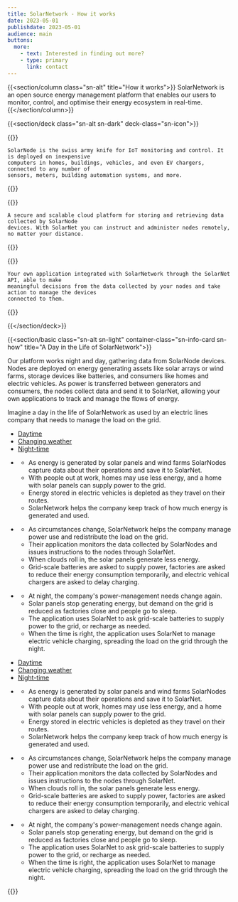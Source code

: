 ```yaml
---
title: SolarNetwork - How it works
date: 2023-05-01
publishdate: 2023-05-01
audience: main
buttons:
  more:
    - text: Interested in finding out more?
    - type: primary
      link: contact
---
```

{{<section/column class="sn-alt" title="How it works">}}
SolarNetwork is an open source energy management platform that enables our users to monitor,
control, and optimise their energy ecosystem in real-time.
{{</section/column>}}

{{<section/deck class="sn-alt sn-dark" deck-class="sn-icon">}}

  {{<deck-card title="SolarNode"
    img="/img/how-it-works/solarnode-icon.svg"
    alt="Icon for a SolarNode computer device." >}}

    SolarNode is the swiss army knife for IoT monitoring and control. It is deployed on inexpensive
    computers in homes, buildings, vehicles, and even EV chargers, connected to any number of
    sensors, meters, building automation systems, and more.
  {{</deck-card>}}

  {{<deck-card title="SolarNet"
    img="/img/how-it-works/solarnet-icon.svg"
    alt="Icon for SolarNet cloud service." >}}

    A secure and scalable cloud platform for storing and retrieving data collected by SolarNode
    devices. With SolarNet you can instruct and administer nodes remotely, no matter your distance.
  {{</deck-card>}}

  {{<deck-card title="SolarApp"
    img="/img/how-it-works/cloud-app.svg"
    alt="Icon for a SolarApp application." >}}

    Your own application integrated with SolarNetwork through the SolarNet API, able to make
    meaningful decisions from the data collected by your nodes and take action to manage the devices
    connected to them.
  {{</deck-card>}}

{{</section/deck>}}

{{<section/basic class="sn-alt sn-light" container-class="sn-info-card sn-how" title="A Day in the Life of SolarNetwork">}}
<p>
  Our platform works night and day, gathering data from SolarNode devices. Nodes are deployed on energy generating assets like solar arrays or wind farms, storage devices like batteries, and consumers like homes and electric vehicles. As power is transferred between generators and consumers, the nodes collect data and send it to SolarNet, allowing your own applications to track and manage the flows of energy.
</p>
<p>
Imagine a day in the life of SolarNetwork as used by an electric lines company that needs to manage the load on the grid.
</p>

<div class="uk-visible@l">
  <ul class="uk-subnav uk-subnav-pill uk-flex uk-flex-center" uk-switcher>
    <li><a href="#">Daytime</a></li>
    <li><a href="#">Changing weather</a></li>
    <li><a href="#">Night-time</a></li>
  </ul>

  <ul class="uk-switcher">
    <li class="sn-row">
      <div class="sn-notes">
        <ul class="uk-list">
          <li>As energy is generated by solar panels and wind farms SolarNodes capture data about their operations and save it to SolarNet.
          <li>With people out at work, homes may use less energy, and a home with solar panels can supply power to the grid. </li>
          <li>Energy stored in electric vehicles is depleted as they travel on their routes.</li>
          <li>SolarNetwork helps the company keep track of how much energy is generated and used.</li>
        </ul>
      </div>
      <lottie-player
        src="/img/lotties/Desktop_FullSun_1440x1148.json"
        background="transparent"
        speed="1"
        loop
        autoplay
      ></lottie-player>
    </li>
    <li class="sn-row">
      <div class="sn-notes">
        <ul class="uk-list">
          <li>As circumstances change, SolarNetwork helps the company manage power use and redistribute the load on the grid.</li>
          <li>Their application monitors the data collected by SolarNodes and issues instructions to the nodes through SolarNet.</li>
          <li>When clouds roll in, the solar panels generate less energy.</li>
          <li>Grid-scale batteries are asked to supply power, factories are asked to reduce their energy consumption temporarily, and electric vehical chargers are asked to delay charging.</li>
        </ul>
      </div>
      <lottie-player
        src="/img/lotties/Desktop_PartialSun_1440x1148.json"
        background="transparent"
        speed="1"
        loop
        autoplay
      ></lottie-player>
    </li>
    <li class="sn-row">
      <div class="sn-notes">
        <ul class="uk-list">
          <li>At night, the company's power-management needs change again.</li>
          <li>Solar panels stop generating energy, but demand on the grid is reduced as factories close and people go to sleep.</li>
          <li>The application uses SolarNet to ask grid-scale batteries to supply power to the grid, or recharge as needed.</li>
          <li>When the time is right, the application uses SolarNet to manage electric vehicle charging, spreading the load on the grid through the night. </li>
        </ul>
      </div>
      <lottie-player
        src="/img/lotties/Desktop_Night_1440x1148.json"
        background="transparent"
        speed="1"
        loop
        autoplay
      ></lottie-player>
    </li>
  </ul>
</div>

<div class="uk-hidden@l">
  <ul class="uk-subnav uk-subnav-pill" uk-switcher>
    <li><a href="#">Daytime</a></li>
    <li><a href="#">Changing weather</a></li>
    <li><a href="#">Night-time</a></li>
  </ul>

  <ul class="uk-switcher">
    <li class="sn-row">
      <div class="sn-notes">
        <ul class="uk-list">
          <li>As energy is generated by solar panels and wind farms SolarNodes capture data about their operations and save it to SolarNet.
          <li>With people out at work, homes may use less energy, and a home with solar panels can supply power to the grid. </li>
          <li>Energy stored in electric vehicles is depleted as they travel on their routes.</li>
          <li>SolarNetwork helps the company keep track of how much energy is generated and used.</li>
        </ul>
      </div>
      <lottie-player
        src="/img/lotties/Mobile_FullSun_320x684.json"
        background="transparent"
        speed="1"
        loop
        autoplay
      ></lottie-player>
    </li>
    <li class="sn-row">
      <div class="sn-notes">
        <ul class="uk-list">
          <li>As circumstances change, SolarNetwork helps the company manage power use and redistribute the load on the grid.</li>
          <li>Their application monitors the data collected by SolarNodes and issues instructions to the nodes through SolarNet.</li>
          <li>When clouds roll in, the solar panels generate less energy.</li>
          <li>Grid-scale batteries are asked to supply power, factories are asked to reduce their energy consumption temporarily, and electric vehical chargers are asked to delay charging.</li>
        </ul>
      </div>
      <lottie-player
        src="/img/lotties/Mobile_PartialSun_320x684.json"
        background="transparent"
        speed="1"
        loop
        autoplay
      ></lottie-player>
    </li>
    <li class="sn-row">
      <div class="sn-notes">
        <ul class="uk-list">
          <li>At night, the company's power-management needs change again.</li>
          <li>Solar panels stop generating energy, but demand on the grid is reduced as factories close and people go to sleep.</li>
          <li>The application uses SolarNet to ask grid-scale batteries to supply power to the grid, or recharge as needed.</li>
          <li>When the time is right, the application uses SolarNet to manage electric vehicle charging, spreading the load on the grid through the night. </li>
        </ul>
      </div>
      <lottie-player
        src="/img/lotties/Mobile_Night_320x684.json"
        background="transparent"
        speed="1"
        loop
        autoplay
      ></lottie-player>
    </li>
  </ul>
</div>
{{</section/basic>}}


<!-- TODO
{{<section/deck class="sn-alt sn-light" deck-class="sn-flash" grid-class="sn-quad" title="Our products" buttons="more">}}

  {{<flash-card title="SolarNode" url="#todo" link="Learn more">}}
    The swiss army knife for IoT monitoring and control. The SolarNode software can be used across a
    whole host of energy outputs: in buildings, vehicles, and even EV chargers.
  {{</flash-card>}}

  {{<flash-card title="SolarNet" url="#todo" link="Learn more">}}
    A secure and scalable cloud platform for storing and sharing solar energy data from multiple
    SolarNode devices. With SolarNet you can instruct and administer nodes remotely, no matter your
    distance.
  {{</flash-card>}}

  {{<flash-card title="SolarQuery" url="https://github.com/SolarNetwork/solarnetwork/wiki/SolarQuery-API" link="Learn more">}}
    The SolarQuery API consolidates all of your data from multiple sources and allows you to access
    and query the data from in a single and simplified data set.
  {{</flash-card>}}

  {{<flash-card title="SolarQuant" url="#todo" link="Learn more">}}
    An experimental machine learning platform that aims to allow for flexible implementations of
    machine learning to be applied to SolarNetwork data streams.
  {{</flash-card>}}

{{</section/deck>}}
-->
